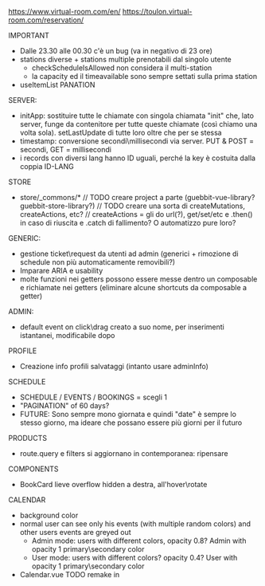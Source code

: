 https://www.virtual-room.com/en/
https://toulon.virtual-room.com/reservation/


IMPORTANT
 - Dalle 23.30 alle 00.30 c'è un bug (va in negativo di 23 ore)
 - stations diverse + stations multiple prenotabili dal singolo utente
    - checkScheduleIsAllowed non considera il multi-station
    - la capacity ed il timeavailable sono sempre settati sulla prima station
 - useItemList PANATION

SERVER:
 - initApp: sostituire tutte le chiamate con singola chiamata "init" che, lato server, funge da contenitore per tutte queste chiamate (così chiamo una volta sola). setLastUpdate di tutte loro oltre che per se stessa
 - timestamp: conversione secondi\millisecondi via server. PUT & POST = secondi, GET = millisecondi
 - i records con diversi lang hanno ID uguali, perché la key è costuita dalla coppia ID-LANG

STORE
 - store/_commons/*
   // TODO creare project a parte (guebbit-vue-library? guebbit-store-library?)
   // TODO creare una sorta di createMutations, createActions, etc?
   // createActions = gli do url(?), get/set/etc e .then() in caso di riuscita e .catch di fallimento? O automatizzo pure loro?


GENERIC:
 - gestione ticket\request da utenti ad admin (generici + rimozione di schedule non più automaticamente removibili?)
 - Imparare ARIA e usability
 - molte funzioni nei getters possono essere messe dentro un composable e richiamate nei getters (eliminare alcune shortcuts da composable a getter)

ADMIN:
 - default event on click\drag creato a suo nome, per inserimenti istantanei, modificabile dopo

PROFILE
 - Creazione info profili salvataggi (intanto usare adminInfo)

SCHEDULE
 - SCHEDULE / EVENTS / BOOKINGS = scegli 1
 - "PAGINATION" of 60 days?
 - FUTURE: Sono sempre mono giornata e quindi "date" è sempre lo stesso giorno, ma ideare che possano essere più giorni per il futuro

PRODUCTS
 - route.query e filters si aggiornano in contemporanea: ripensare

COMPONENTS
 - BookCard lieve overflow hidden a destra, all'hover\rotate

CALENDAR
 - background color
 - normal user can see only his events (with multiple random colors) and other users events are greyed out
   - Admin mode: users with different colors, opacity 0.8? Admin with opacity 1 primary\secondary color 
   - User mode: users with different colors? opacity 0.4? User with opacity 1 primary\secondary color
 - Calendar.vue TODO remake in <script SETUP>
 - Fullcalendar eventDurationEditable = false perché non triggera eventAllow
 - dayMaxEvents: true (non dovrebbe servire ma controlla https://fullcalendar.io/docs/dayMaxEvents, magari come comportamento standard interno)

YUP
 - yup.object.test() mi restituisce key vuota, problema nel controllo delle date di yup

FUTURO:
 - sendScheduleRequestMap
   - confirm: è sempre true, sendSchedule viene usato solo al confirm, ma in futuro verrà inviato per salvare le modifiche in corso
     (quindi sarà possibile inviare gli schedule online senza confermare o pagare)
   - useWallet: è sempre true, in futuro l'utente potrà decidere se usare o meno il wallet
 - Forms: usare Timepicker e Datepicker migliori, o splittare type="time" in una select (problema dropdown minuti, che devono riflettere lo step, tipo 00 e 30)
 - Le traduzioni di cose come, esempio, il genere (action => genre-action = azione), i tag, etc, che fare visto che sono custom? Far arrivare dal server la traduzione (con l'icona, il colore, etc)